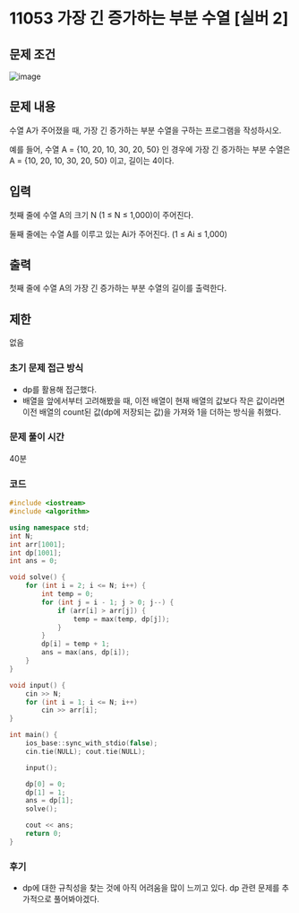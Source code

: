 # 11053 가장 긴 증가하는 부분 수열 [실버 2]
## 문제 조건
![image](https://github.com/WoogiBoogi1129/CodingTest/assets/110087545/caa09b5e-57bd-4f82-b759-78bd7b36b188)
## 문제 내용
수열 A가 주어졌을 때, 가장 긴 증가하는 부분 수열을 구하는 프로그램을 작성하시오.

예를 들어, 수열 A = {10, 20, 10, 30, 20, 50} 인 경우에 가장 긴 증가하는 부분 수열은 A = {10, 20, 10, 30, 20, 50} 이고, 길이는 4이다.
## 입력
첫째 줄에 수열 A의 크기 N (1 ≤ N ≤ 1,000)이 주어진다.

둘째 줄에는 수열 A를 이루고 있는 Ai가 주어진다. (1 ≤ Ai ≤ 1,000)
## 출력
첫째 줄에 수열 A의 가장 긴 증가하는 부분 수열의 길이를 출력한다.
## 제한
없음
### 초기 문제 접근 방식
- dp를 활용해 접근했다.
- 배열을 앞에서부터 고려해봤을 때, 이전 배열이 현재 배열의 값보다 작은 값이라면 이전 배열의 count된 값(dp에 저장되는 값)을 가져와 1을 더하는 방식을 취했다.
### 문제 풀이 시간
40분
### 코드
```c++
#include <iostream>
#include <algorithm>

using namespace std;
int N;
int arr[1001];
int dp[1001];
int ans = 0;

void solve() {
	for (int i = 2; i <= N; i++) {
		int temp = 0;
		for (int j = i - 1; j > 0; j--) {
			if (arr[i] > arr[j]) {
				temp = max(temp, dp[j]);
			}
		}
		dp[i] = temp + 1;
		ans = max(ans, dp[i]);
	}
}

void input() {
	cin >> N;
	for (int i = 1; i <= N; i++)
		cin >> arr[i];
}

int main() {
	ios_base::sync_with_stdio(false);
	cin.tie(NULL); cout.tie(NULL);

	input();

	dp[0] = 0;
	dp[1] = 1;
	ans = dp[1];
	solve();

	cout << ans;
	return 0;
}
```
### 후기
- dp에 대한 규칙성을 찾는 것에 아직 어려움을 많이 느끼고 있다. dp 관련 문제를 추가적으로 풀어봐야겠다.
